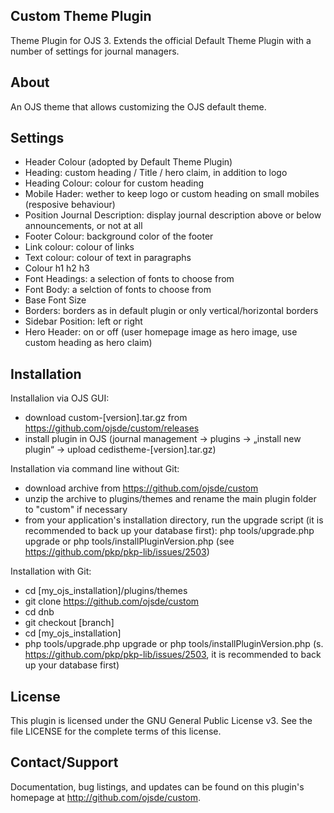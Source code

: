 ## Custom Theme Plugin
Theme Plugin for OJS 3. Extends the official Default Theme Plugin with a number of settings for journal managers.

## About

An OJS theme that allows customizing the OJS default theme. 

## Settings

- Header Colour (adopted by Default Theme Plugin)
- Heading: custom heading / Title / hero claim, in addition to logo
- Heading Colour: colour for custom heading
- Mobile Hader: wether to keep logo or custom heading on small mobiles (resposive behaviour)
- Position Journal Description: display journal description above or below announcements, or not at all
- Footer Colour: background color of the footer
- Link colour: colour of links
- Text colour: colour of text in paragraphs
- Colour h1 h2 h3
- Font Headings: a selection of fonts to choose from
- Font Body: a selction of fonts to choose from
- Base Font Size
- Borders: borders as in default plugin or only vertical/horizontal borders
- Sidebar Position: left or right
- Hero Header: on or off (user homepage image as hero image, use custom heading as hero claim)

## Installation

Installalion via OJS GUI:
 - download custom-[version].tar.gz from https://github.com/ojsde/custom/releases
 - install plugin in OJS (journal management -> plugins -> „install new plugin“ -> upload cedistheme-[version].tar.gz)
 
Installation via command line without Git:
 - download archive from https://github.com/ojsde/custom
 - unzip the archive to plugins/themes and rename the main plugin folder to "custom" if necessary
 - from your application's installation directory, run the upgrade script (it is recommended to back up your database first): 
   php tools/upgrade.php upgrade or php tools/installPluginVersion.php (see https://github.com/pkp/pkp-lib/issues/2503)

Installation with Git:
 - cd [my_ojs_installation]/plugins/themes
 - git clone https://github.com/ojsde/custom
 - cd dnb
 - git checkout [branch]
 - cd [my_ojs_installation]
 - php tools/upgrade.php upgrade or php tools/installPluginVersion.php (s. https://github.com/pkp/pkp-lib/issues/2503, it is recommended to back up your database first)


## License

This plugin is licensed under the GNU General Public License v3. See the file LICENSE for the complete terms of this license.

## Contact/Support

Documentation, bug listings, and updates can be found on this plugin's homepage
at <http://github.com/ojsde/custom>.
